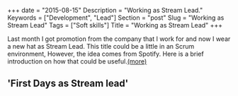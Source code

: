 +++
date = "2015-08-15"
Description = "Working as Stream Lead."
Keywords = ["Development", "Lead"]
Section = "post"
Slug = "Working as Stream Lead"
Tags = ["Soft skills"]
Title = "Working as Stream Lead"
+++

Last month I got promotion from the company that I work for and now I wear a new hat as Stream Lead. This title could be a little in an Scrum environment, <!--more--> However, the idea comes from Spotify. Here is a brief introduction on how that could be useful.[(more)](https://labs.spotify.com/2014/03/27/spotify-engineering-culture-part-1/)

## 'First Days as Stream lead'
